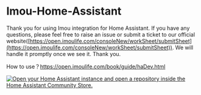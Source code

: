 # Imou-Home-Assistant

Thank you for using Imou integration for Home Assistant. If you have any questions, please feel free to raise an issue or submit a ticket to our official website([https://open.imoulife.com/consoleNew/workSheet/submitSheet](https://open.imoulife.com/consoleNew/workSheet/submitSheet)). We will handle it promptly once we see it. Thank you.

How to use？https://open.imoulife.com/book/guide/haDev.html

[![Open your Home Assistant instance and open a repository inside the Home Assistant Community Store.](https://my.home-assistant.io/badges/hacs_repository.svg)](https://my.home-assistant.io/redirect/hacs_repository/?owner=Imou-OpenPlatform&repository=https%3A%2F%2Fgithub.com%2FImou-OpenPlatform%2FImou-Home-Assistant.git)
